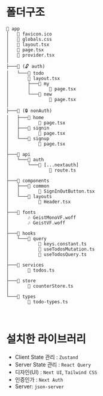 # 폴더구조

```
📂 app
│   📄 favicon.ico
│   🎨 globals.css
│   📄 layout.tsx
│   📄 page.tsx
│   📄 provider.tsx
│
├───📂 (🔓 auth)
│   └───📂 todo
│       📄 layout.tsx
│       ├───📂 my
│       │       📄 page.tsx
│       └───📂 new
│               📄 page.tsx
│
├───📂 (🔒 nonAuth)
│   ├───📂 home
│   │       📄 page.tsx
│   ├───📂 signin
│   │       📄 page.tsx
│   └───📂 signup
│           📄 page.tsx
│
├───📂 api
│   └───📂 auth
│       └───📂 [...nextauth]
│               📄 route.ts
│
├───📂 components
│   ├───📂 common
│   │       📄 SignInOutButton.tsx
│   └───📂 layouts
│           📄 Header.tsx
│
├───📂 fonts
│       🎶 GeistMonoVF.woff
│       🎶 GeistVF.woff
│
├───📂 hooks
│   └───📂 query
│           📄 keys.constant.ts
│           📄 useTodosMutation.ts
│           📄 useTodosQuery.ts
│
├───📂 services
│       📄 todos.ts
│
├───📂 store
│       📄 counterStore.ts
│
└───📂 types
        📄 todo-types.ts
```

<br>

# 설치한 라이브러리

- Client State 관리 : `Zustand`
- Server State 관리 : `React Query`
- 디자인(UI) : `Next UI`, `Tailwind CSS`
- 인증인가 : `Next Auth`
- Server: `json-server`
